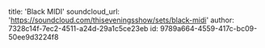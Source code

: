 title: 'Black MIDI'
soundcloud_url: 'https://soundcloud.com/thiseveningsshow/sets/black-midi'
author: 7328c14f-7ec2-4511-a24d-29a1c5ce23eb
id: 9789a664-4559-417c-bc09-50ee9d3224f8
